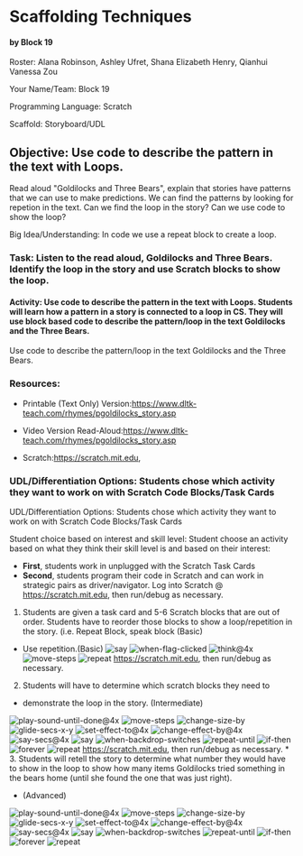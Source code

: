 # Scaffolding Techniques
#### by Block 19
Roster: Alana Robinson, Ashley Ufret, Shana Elizabeth Henry, Qianhui Vanessa Zou

Your Name/Team: Block 19

Programming Language:  Scratch

Scaffold: Storyboard/UDL

## Objective: Use code to describe the pattern in the text with Loops.

Read aloud "Goldilocks and Three Bears", explain that stories have patterns that we can use to make predictions. We can find the patterns by looking for repetion in the text. Can we find the loop in the story? Can we use code to show the loop? 

Big Idea/Understanding: In code we use a repeat block to create a loop.

### Task: Listen to the read aloud, Goldilocks and Three Bears. Identify the loop in the story and use Scratch blocks to show the loop. 

 ####  Activity: Use code to describe the pattern in the text with Loops. Students will learn how a pattern in a story is connected to a loop in CS. They will use block based code to describe the pattern/loop in the text Goldilocks and the Three Bears.
Use code to describe the pattern/loop in the text Goldilocks and the Three Bears.

### Resources:
* Printable (Text Only) Version:https://www.dltk-teach.com/rhymes/pgoldilocks_story.asp

* Video Version Read-Aloud:https://www.dltk-teach.com/rhymes/pgoldilocks_story.asp

* Scratch:https://scratch.mit.edu,

### UDL/Differentiation Options: Students chose which activity they want to work on with Scratch Code Blocks/Task  Cards


UDL/Differentiation Options: Students chose which activity they want to work on with Scratch Code Blocks/Task Cards

Student choice based on interest and skill level: Student choose an activity based on what they think their skill level is and based on their interest:

* **First**, students work in unplugged with the Scratch Task Cards 
* **Second**, students program their code in Scratch and can work in strategic pairs as driver/navigator. Log into Scratch @ https://scratch.mit.edu, then run/debug as necessary.
  

 1. Students are given a task card and 5-6 Scratch blocks that are out of order. Students 
  have to reorder those blocks to show a loop/repetition in the story. 
  (i.e. Repeat Block, speak block (Basic)

* Use repetition.(Basic)
![say](say.png)
![when-flag-clicked](when-flag-clicked_2.png)
![think@4x](think@4x.png)
![move-steps](move-steps.png)
![repeat](repeat.png)
https://scratch.mit.edu, then run/debug as necessary.
  

2. Students will have to determine which scratch blocks they need to 
* demonstrate the loop in the story. (Intermediate) 
 
![play-sound-until-done@4x](play-sound-until-done@4x.png)
![move-steps](move-steps_2.png)
![change-size-by](change-size-by.png)
![glide-secs-x-y](glide-secs-x-y.png)
![set-effect-to@4x](set-effect-to@4x.png)
![change-effect-by@4x](change-effect-by@4x.png)
![say-secs@4x](say-secs@4x.png)
![say](say_2.png)
![when-backdrop-switches](when-backdrop-switches.png)
![repeat-until](repeat-until.png)
![if-then](if-then.png)
![forever](forever.png)
![repeat](repeat_2.png)
https://scratch.mit.edu, then run/debug as necessary.
* 
3. Students will retell the story to determine what number they would have to show in the loop to show how many items Goldilocks tried something in the bears home (until she found the one that was just right).
* (Advanced)

![play-sound-until-done@4x](play-sound-until-done@4x.png)
![move-steps](move-steps_2.png)
![change-size-by](change-size-by.png)
![glide-secs-x-y](glide-secs-x-y.png)
![set-effect-to@4x](set-effect-to@4x.png)
![change-effect-by@4x](change-effect-by@4x.png)
![say-secs@4x](say-secs@4x.png)
![say](say_2.png)
![when-backdrop-switches](when-backdrop-switches.png)
![repeat-until](repeat-until.png)
![if-then](if-then.png)
![forever](forever.png)
![repeat](repeat_2.png)
 

